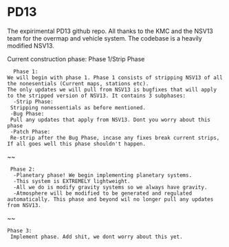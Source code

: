 # PD13
The expirimental PD13 github repo.
All thanks to the KMC and the NSV13 team for the overmap and vehicle system.
The codebase is a heavily modified NSV13.

  Current construction phase: Phase 1/Strip Phase
  
      Phase 1:
    We will begin with phase 1. Phase 1 consists of stripping NSV13 of all the nonesentials (Current maps, stations etc).
    The only updates we will pull from NSV13 is bugfixes that will apply to the stripped version of NSV13. It contains 3 subphases:
      -Strip Phase:
     Stripping nonessentials as before mentioned.
     -Bug Phase:
     Pull any updates that apply from NSV13. Dont you worry about this phase
     -Patch Phase:
     Re-strip after the Bug Phase, incase any fixes break current strips, If all goes well this phase shouldn't happen.
    
~~
    
     Phase 2:
      -Planetary phase! We begin implementing planetary systems. 
      -This system is EXTREMELY lightweight. 
      -All we do is modify gravity systems so we always have gravity. 
      -Atmosphere will be modified to be generated and regulated automatically. This phase and beyond wil no longer pull any updates            from NSV13.
   
~~

    Phase 3:
     Implement phase. Add shit, we dont worry about this yet.
